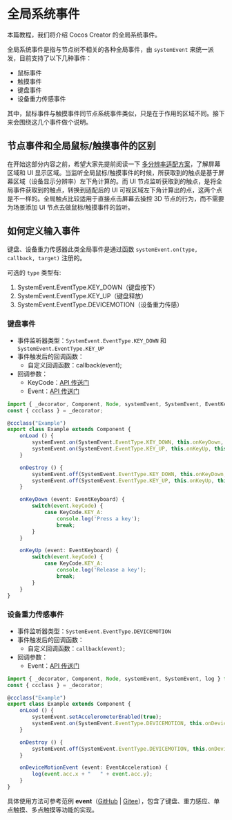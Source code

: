 # 全局系统事件

本篇教程，我们将介绍 Cocos Creator 的全局系统事件。

全局系统事件是指与节点树不相关的各种全局事件，由 `systemEvent` 来统一派发，目前支持了以下几种事件：

- 鼠标事件
- 触摸事件
- 键盘事件
- 设备重力传感事件

其中，鼠标事件与触摸事件同节点系统事件类似，只是在于作用的区域不同。接下来会围绕这几个事件做个说明。

## 节点事件和全局鼠标/触摸事件的区别

在开始这部分内容之前，希望大家先提前阅读一下 [多分辨率适配方案](../../ui-system/components/engine/multi-resolution.md#设计分辨率和屏幕分辨率)，了解屏幕区域和 UI 显示区域。当监听全局鼠标/触摸事件的时候，所获取到的触点是基于屏幕区域（设备显示分辨率）左下角计算的。而 UI 节点监听获取到的触点，是将全局事件获取到的触点，转换到适配后的 UI 可视区域左下角计算出的点，这两个点是不一样的。全局触点比较适用于直接点击屏幕去操控 3D 节点的行为，而不需要为场景添加 UI 节点去做鼠标/触摸事件的监听。

## 如何定义输入事件

键盘、设备重力传感器此类全局事件是通过函数 `systemEvent.on(type, callback, target)` 注册的。

可选的 `type` 类型有:

1. SystemEvent.EventType.KEY_DOWN（键盘按下）
2. SystemEvent.EventType.KEY_UP（键盘释放）
3. SystemEvent.EventType.DEVICEMOTION（设备重力传感）

### 键盘事件

- 事件监听器类型：`SystemEvent.EventType.KEY_DOWN` 和 `SystemEvent.EventType.KEY_UP`
- 事件触发后的回调函数：
    - 自定义回调函数：callback(event);
- 回调参数：
    - KeyCode：[API 传送门](%__APIDOC__%/zh/#/docs/3.3/zh/event/Class/EventKeyboard)
    - Event：[API 传送门](%__APIDOC__%/zh/#/docs/3.3/zh/event/Class/Event)

```ts
import { _decorator, Component, Node, systemEvent, SystemEvent, EventKeyboard, KeyCode } from 'cc';
const { ccclass } = _decorator;

@ccclass("Example")
export class Example extends Component {
    onLoad () {
        systemEvent.on(SystemEvent.EventType.KEY_DOWN, this.onKeyDown, this);
        systemEvent.on(SystemEvent.EventType.KEY_UP, this.onKeyUp, this);
    }

    onDestroy () {
        systemEvent.off(SystemEvent.EventType.KEY_DOWN, this.onKeyDown, this);
        systemEvent.off(SystemEvent.EventType.KEY_UP, this.onKeyUp, this);
    }

    onKeyDown (event: EventKeyboard) {
        switch(event.keyCode) {
            case KeyCode.KEY_A:
                console.log('Press a key');
                break;
        }
    }

    onKeyUp (event: EventKeyboard) {
        switch(event.keyCode) {
            case KeyCode.KEY_A:
                console.log('Release a key');
                break;
        }
    }
}
```

### 设备重力传感事件

- 事件监听器类型：`SystemEvent.EventType.DEVICEMOTION`
- 事件触发后的回调函数：
    - 自定义回调函数：`callback(event);`
- 回调参数：
    - Event：[API 传送门](%__APIDOC__%/zh/#/docs/3.3/zh/event/Class/Event)

```ts
import { _decorator, Component, Node, systemEvent, SystemEvent, log } from 'cc';
const { ccclass } = _decorator;

@ccclass("Example")
export class Example extends Component {
    onLoad () {
        systemEvent.setAccelerometerEnabled(true);
        systemEvent.on(SystemEvent.EventType.DEVICEMOTION, this.onDeviceMotionEvent, this);
    }

    onDestroy () {
        systemEvent.off(SystemEvent.EventType.DEVICEMOTION, this.onDeviceMotionEvent, this);
    }

    onDeviceMotionEvent (event: EventAcceleration) {
        log(event.acc.x + "   " + event.acc.y);
    }
}
```

具体使用方法可参考范例 **event**（[GitHub](https://github.com/cocos-creator/test-cases-3d/tree/v3.3/assets/cases/event) | [Gitee](https://gitee.com/mirrors_cocos-creator/test-cases-3d/tree/v3.3/assets/cases/event)），包含了键盘、重力感应、单点触摸、多点触摸等功能的实现。
